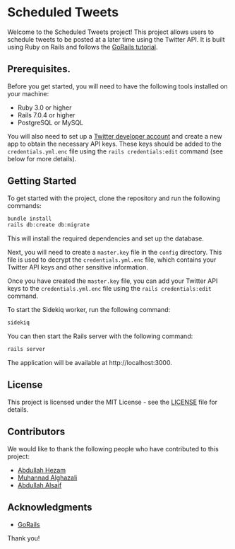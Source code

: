 # Scheduled Tweets

Welcome to the Scheduled Tweets project!
This project allows users to schedule tweets to be posted at a later time using the Twitter API.
It is built using Ruby on Rails and follows the [GoRails tutorial](https://gorails.com/episodes/scheduled-tweets-with-sidekiq).

## Prerequisites.

Before you get started, you will need to have the following tools installed on your machine:

- Ruby 3.0 or higher
- Rails 7.0.4 or higher
- PostgreSQL or MySQL

You will also need to set up a [Twitter developer account](https://developer.twitter.com/) and create a new app to obtain the necessary API keys. These keys should be added to the `credentials.yml.enc` file using the `rails credentials:edit` command (see below for more details).

## Getting Started

To get started with the project, clone the repository and run the following commands:

```bash
bundle install
rails db:create db:migrate
```


This will install the required dependencies and set up the database.

Next, you will need to create a `master.key` file in the `config` directory. This file is used to decrypt the `credentials.yml.enc` file, which contains your Twitter API keys and other sensitive information.

Once you have created the `master.key` file, you can add your Twitter API keys to the `credentials.yml.enc` file using the `rails credentials:edit` command.

To start the Sidekiq worker, run the following command:

```bash
sidekiq
```


You can then start the Rails server with the following command:

```bash
rails server
```

The application will be available at http://localhost:3000.

## License

This project is licensed under the MIT License - see the [LICENSE](LICENSE) file for details.

## Contributors

We would like to thank the following people who have contributed to this project:

- [Abdullah Hezam](https://github.com/AbdallahMH)
- [Muhannad Alghazali](https://github.com/M-AlGhazali)
- [Abdullah Alsaif](https://github.com/Abdullah-MSA)

## Acknowledgments

* [GoRails](https://gorails.com/)

Thank you!
